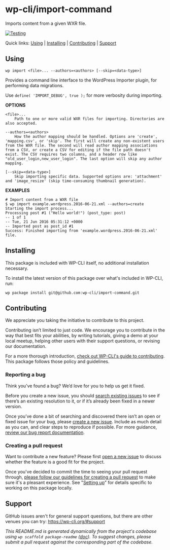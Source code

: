 wp-cli/import-command
=====================

Imports content from a given WXR file.

[![Testing](https://github.com/wp-cli/import-command/actions/workflows/testing.yml/badge.svg)](https://github.com/wp-cli/import-command/actions/workflows/testing.yml)

Quick links: [Using](#using) | [Installing](#installing) | [Contributing](#contributing) | [Support](#support)

## Using

~~~
wp import <file>... --authors=<authors> [--skip=<data-type>]
~~~

Provides a command line interface to the WordPress Importer plugin, for
performing data migrations.

Use `define( 'IMPORT_DEBUG', true );` for more verbosity during importing.

**OPTIONS**

	<file>...
		Path to one or more valid WXR files for importing. Directories are also accepted.

	--authors=<authors>
		How the author mapping should be handled. Options are 'create', 'mapping.csv', or 'skip'. The first will create any non-existent users from the WXR file. The second will read author mapping associations from a CSV, or create a CSV for editing if the file path doesn't exist. The CSV requires two columns, and a header row like "old_user_login,new_user_login". The last option will skip any author mapping.

	[--skip=<data-type>]
		Skip importing specific data. Supported options are: 'attachment' and 'image_resize' (skip time-consuming thumbnail generation).

**EXAMPLES**

    # Import content from a WXR file
    $ wp import example.wordpress.2016-06-21.xml --authors=create
    Starting the import process...
    Processing post #1 ("Hello world!") (post_type: post)
    -- 1 of 1
    -- Tue, 21 Jun 2016 05:31:12 +0000
    -- Imported post as post_id #1
    Success: Finished importing from 'example.wordpress.2016-06-21.xml' file.

## Installing

This package is included with WP-CLI itself, no additional installation necessary.

To install the latest version of this package over what's included in WP-CLI, run:

    wp package install git@github.com:wp-cli/import-command.git

## Contributing

We appreciate you taking the initiative to contribute to this project.

Contributing isn’t limited to just code. We encourage you to contribute in the way that best fits your abilities, by writing tutorials, giving a demo at your local meetup, helping other users with their support questions, or revising our documentation.

For a more thorough introduction, [check out WP-CLI's guide to contributing](https://make.wordpress.org/cli/handbook/contributing/). This package follows those policy and guidelines.

### Reporting a bug

Think you’ve found a bug? We’d love for you to help us get it fixed.

Before you create a new issue, you should [search existing issues](https://github.com/wp-cli/import-command/issues?q=label%3Abug%20) to see if there’s an existing resolution to it, or if it’s already been fixed in a newer version.

Once you’ve done a bit of searching and discovered there isn’t an open or fixed issue for your bug, please [create a new issue](https://github.com/wp-cli/import-command/issues/new). Include as much detail as you can, and clear steps to reproduce if possible. For more guidance, [review our bug report documentation](https://make.wordpress.org/cli/handbook/bug-reports/).

### Creating a pull request

Want to contribute a new feature? Please first [open a new issue](https://github.com/wp-cli/import-command/issues/new) to discuss whether the feature is a good fit for the project.

Once you've decided to commit the time to seeing your pull request through, [please follow our guidelines for creating a pull request](https://make.wordpress.org/cli/handbook/pull-requests/) to make sure it's a pleasant experience. See "[Setting up](https://make.wordpress.org/cli/handbook/pull-requests/#setting-up)" for details specific to working on this package locally.

## Support

GitHub issues aren't for general support questions, but there are other venues you can try: https://wp-cli.org/#support


*This README.md is generated dynamically from the project's codebase using `wp scaffold package-readme` ([doc](https://github.com/wp-cli/scaffold-package-command#wp-scaffold-package-readme)). To suggest changes, please submit a pull request against the corresponding part of the codebase.*
